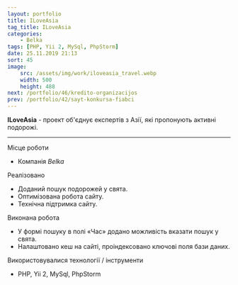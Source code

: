 ```yaml
---
layout: portfolio
title: ILoveAsia
tag_title: ILoveAsia
categories:
    - Belka
tags: [PHP, Yii 2, MySql, PhpStorm]
date: 25.11.2019 21:13
sort: 45
image: 
    src: /assets/img/work/iloveasia_travel.webp 
    width: 500
    height: 488
next: /portfolio/46/kredito-organizacijos
prev: /portfolio/42/sayt-konkursa-fiabci
---
```


**ILoveAsia** - проект об'єднує експертів з Азії, які пропонують активні подорожі.

---

Місце роботи

* Компанія _Belka_

Реалізовано

* Доданий пошук подорожей у свята.
* Оптимізована робота сайту.
* Технічна підтримка сайту.

Виконана робота

* У формі пошуку в полі &laquo;Час&raquo; додано можливість вказати пошук у свята.
* Налаштовано кеш на сайті, проіндексовано ключові поля бази даних.

Використовувалися технології / інструменти

* PHP, Yii 2, MySql, PhpStorm
